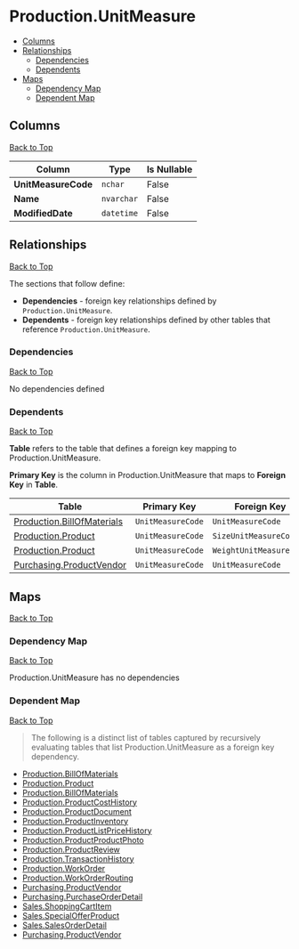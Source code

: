 # Production.UnitMeasure

* [Columns](#columns)
* [Relationships](#relationships)
    * [Dependencies](#dependencies)
    * [Dependents](#dependents)
* [Maps](#maps)
    * [Dependency Map](#dependency-map)
    * [Dependent Map](#dependent-map)

## Columns
[Back to Top](#productionunitmeasure)

Column | Type | Is Nullable
-------|------|------------
**UnitMeasureCode** | `nchar` | False
**Name** | `nvarchar` | False
**ModifiedDate** | `datetime` | False

## Relationships
[Back to Top](#productionunitmeasure)


The sections that follow define:
* **Dependencies** - foreign key relationships defined by `Production.UnitMeasure`.
* **Dependents** - foreign key relationships defined by other tables that reference `Production.UnitMeasure`.

### Dependencies
[Back to Top](#productionunitmeasure)


No dependencies defined

### Dependents
[Back to Top](#productionunitmeasure)

**Table** refers to the table that defines a foreign key mapping to Production.UnitMeasure.

**Primary Key** is the column in Production.UnitMeasure that maps to **Foreign Key** in **Table**.

Table | Primary Key | Foreign Key | Foreign Key Name
------|-------------|-------------|-----------------
[Production.BillOfMaterials](./BillOfMaterials.md) | `UnitMeasureCode` | `UnitMeasureCode` | **FK_BillOfMaterials_UnitMeasure_UnitMeasureCode**
[Production.Product](./Product.md) | `UnitMeasureCode` | `SizeUnitMeasureCode` | **FK_Product_UnitMeasure_SizeUnitMeasureCode**
[Production.Product](./Product.md) | `UnitMeasureCode` | `WeightUnitMeasureCode` | **FK_Product_UnitMeasure_WeightUnitMeasureCode**
[Purchasing.ProductVendor](../Purchasing/ProductVendor.md) | `UnitMeasureCode` | `UnitMeasureCode` | **FK_ProductVendor_UnitMeasure_UnitMeasureCode**

## Maps
[Back to Top](#productionunitmeasure)

### Dependency Map
[Back to Top](#productionunitmeasure)

Production.UnitMeasure has no dependencies
### Dependent Map
[Back to Top](#productionunitmeasure)

> The following is a distinct list of tables captured by recursively evaluating tables that list Production.UnitMeasure as a foreign key dependency.

* [Production.BillOfMaterials](./BillOfMaterials.md)
* [Production.Product](./Product.md)
* [Production.BillOfMaterials](./BillOfMaterials.md)
* [Production.ProductCostHistory](./ProductCostHistory.md)
* [Production.ProductDocument](./ProductDocument.md)
* [Production.ProductInventory](./ProductInventory.md)
* [Production.ProductListPriceHistory](./ProductListPriceHistory.md)
* [Production.ProductProductPhoto](./ProductProductPhoto.md)
* [Production.ProductReview](./ProductReview.md)
* [Production.TransactionHistory](./TransactionHistory.md)
* [Production.WorkOrder](./WorkOrder.md)
* [Production.WorkOrderRouting](./WorkOrderRouting.md)
* [Purchasing.ProductVendor](../Purchasing/ProductVendor.md)
* [Purchasing.PurchaseOrderDetail](../Purchasing/PurchaseOrderDetail.md)
* [Sales.ShoppingCartItem](../Sales/ShoppingCartItem.md)
* [Sales.SpecialOfferProduct](../Sales/SpecialOfferProduct.md)
* [Sales.SalesOrderDetail](./SalesOrderDetail.md)
* [Purchasing.ProductVendor](../Purchasing/ProductVendor.md)
